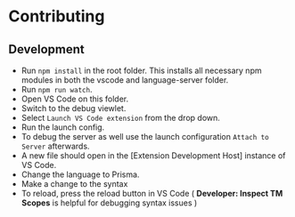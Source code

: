 # Contributing

## Development

- Run `npm install` in the root folder. This installs all necessary npm modules in both the vscode and language-server folder.
- Run `npm run watch`.
- Open VS Code on this folder.
- Switch to the debug viewlet.
- Select `Launch VS Code extension` from the drop down.
- Run the launch config.
- To debug the server as well use the launch configuration `Attach to Server` afterwards.
- A new file should open in the [Extension Development Host] instance of VS Code.
- Change the language to Prisma.
- Make a change to the syntax
- To reload, press the reload button in VS Code ( **Developer: Inspect TM Scopes** is helpful for debugging syntax issues )
